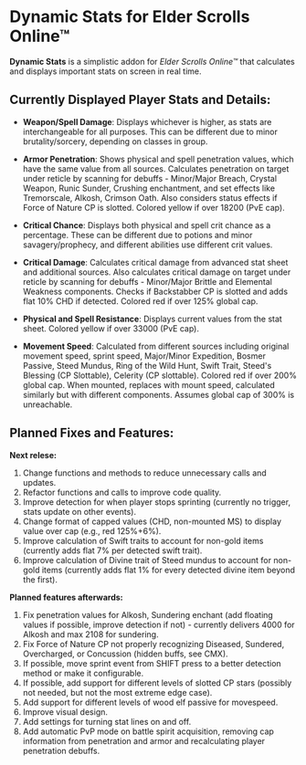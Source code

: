 # Dynamic Stats for Elder Scrolls Online™

**Dynamic Stats** is a simplistic addon for *Elder Scrolls Online™* that calculates and displays important stats on screen in real time.

## Currently Displayed Player Stats and Details:

- **Weapon/Spell Damage**: Displays whichever is higher, as stats are interchangeable for all purposes. This can be different due to minor brutality/sorcery, depending on classes in group.

- **Armor Penetration**: Shows physical and spell penetration values, which have the same value from all sources. Calculates penetration on target under reticle by scanning for debuffs - Minor/Major Breach, Crystal Weapon, Runic Sunder, Crushing enchantment, and set effects like Tremorscale, Alkosh, Crimson Oath. Also considers status effects if Force of Nature CP is slotted. Colored yellow if over 18200 (PvE cap).

- **Critical Chance**: Displays both physical and spell crit chance as a percentage. These can be different due to potions and minor savagery/prophecy, and different abilities use different crit values.

- **Critical Damage**: Calculates critical damage from advanced stat sheet and additional sources. Also calculates critical damage on target under reticle by scanning for debuffs - Minor/Major Brittle and Elemental Weakness components. Checks if Backstabber CP is slotted and adds flat 10% CHD if detected. Colored red if over 125% global cap.

- **Physical and Spell Resistance**: Displays current values from the stat sheet. Colored yellow if over 33000 (PvE cap).

- **Movement Speed**: Calculated from different sources including original movement speed, sprint speed, Major/Minor Expedition, Bosmer Passive, Steed Mundus, Ring of the Wild Hunt, Swift Trait, Steed's Blessing (CP Slottable), Celerity (CP slottable). Colored red if over 200% global cap. When mounted, replaces with mount speed, calculated similarly but with different components. Assumes global cap of 300% is unreachable.

## Planned Fixes and Features:

**Next relese:**
1. Change functions and methods to reduce unnecessary calls and updates.
2. Refactor functions and calls to improve code quality.
3. Improve detection for when player stops sprinting (currently no trigger, stats update on other events).
4. Change format of capped values (CHD, non-mounted MS) to display value over cap (e.g., red 125%+6%).
5. Improve calculation of Swift traits to account for non-gold items (currently adds flat 7% per detected swift trait).
6. Improve calculation of Divine trait of Steed mundus to account for non-gold items (currently adds flat 1% for every detected divine item beyond the first).

**Planned features afterwards:**
1. Fix penetration values for Alkosh, Sundering enchant (add floating values if possible, improve detection if not) - currently delivers 4000 for Alkosh and max 2108 for sundering.
2. Fix Force of Nature CP not properly recognizing Diseased, Sundered, Overcharged, or Concussion (hidden buffs, see CMX).
3. If possible, move sprint event from SHIFT press to a better detection method or make it configurable.
4. If possible, add support for different levels of slotted CP stars (possibly not needed, but not the most extreme edge case).
5. Add support for different levels of wood elf passive for movespeed.
6. Improve visual design.
7. Add settings for turning stat lines on and off.
8. Add automatic PvP mode on battle spirit acquisition, removing cap information from penetration and armor and recalculating player penetration debuffs.